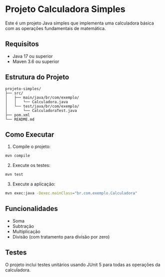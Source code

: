 # Projeto Calculadora Simples

Este é um projeto Java simples que implementa uma calculadora básica com as operações fundamentais de matemática.

## Requisitos

- Java 17 ou superior
- Maven 3.6 ou superior

## Estrutura do Projeto

```
projeto-simples/
├── src/
│   ├── main/java/br/com/exemplo/
│   │   └── Calculadora.java
│   └── test/java/br/com/exemplo/
│       └── CalculadoraTest.java
├── pom.xml
└── README.md
```

## Como Executar

1. Compile o projeto:
```bash
mvn compile
```

2. Execute os testes:
```bash
mvn test
```

3. Execute a aplicação:
```bash
mvn exec:java -Dexec.mainClass="br.com.exemplo.Calculadora"
```

## Funcionalidades

- Soma
- Subtração
- Multiplicação
- Divisão (com tratamento para divisão por zero)

## Testes

O projeto inclui testes unitários usando JUnit 5 para todas as operações da calculadora. 